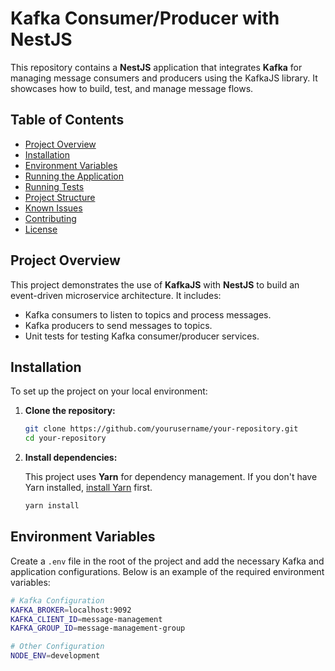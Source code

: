 # Kafka Consumer/Producer with NestJS

This repository contains a **NestJS** application that integrates **Kafka** for managing message consumers and producers using the KafkaJS library. It showcases how to build, test, and manage message flows.

## Table of Contents

- [Project Overview](#project-overview)
- [Installation](#installation)
- [Environment Variables](#environment-variables)
- [Running the Application](#running-the-application)
- [Running Tests](#running-tests)
- [Project Structure](#project-structure)
- [Known Issues](#known-issues)
- [Contributing](#contributing)
- [License](#license)

## Project Overview

This project demonstrates the use of **KafkaJS** with **NestJS** to build an event-driven microservice architecture. It includes:
- Kafka consumers to listen to topics and process messages.
- Kafka producers to send messages to topics.
- Unit tests for testing Kafka consumer/producer services.

## Installation

To set up the project on your local environment:

1. **Clone the repository:**

    ```bash
    git clone https://github.com/yourusername/your-repository.git
    cd your-repository
    ```

2. **Install dependencies:**

    This project uses **Yarn** for dependency management. If you don't have Yarn installed, [install Yarn](https://yarnpkg.com/getting-started/install) first.

    ```bash
    yarn install
    ```

## Environment Variables

Create a `.env` file in the root of the project and add the necessary Kafka and application configurations. Below is an example of the required environment variables:

```bash
# Kafka Configuration
KAFKA_BROKER=localhost:9092
KAFKA_CLIENT_ID=message-management
KAFKA_GROUP_ID=message-management-group

# Other Configuration
NODE_ENV=development
